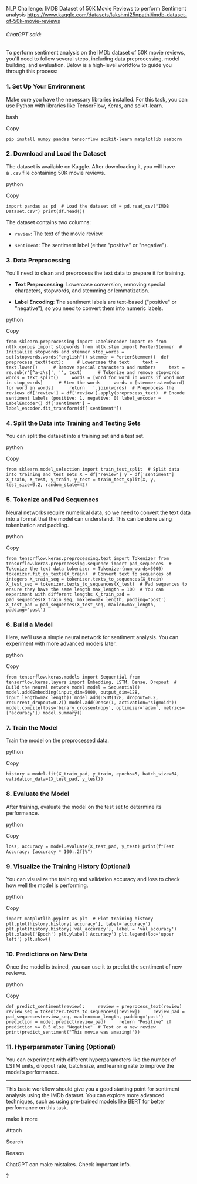NLP Challenge: IMDB Dataset of 50K Movie Reviews to perform Sentiment analysis https://www.kaggle.com/datasets/lakshmi25npathi/imdb-dataset-of-50k-movie-reviews

###### ChatGPT said:

To perform sentiment analysis on the IMDb dataset of 50K movie reviews, you'll need to follow several steps, including data preprocessing, model building, and evaluation. Below is a high-level workflow to guide you through this process:

### 1. **Set Up Your Environment**

Make sure you have the necessary libraries installed. For this task, you can use Python with libraries like TensorFlow, Keras, and scikit-learn.

bash

Copy

`pip install numpy pandas tensorflow scikit-learn matplotlib seaborn`

### 2. **Download and Load the Dataset**

The dataset is available on Kaggle. After downloading it, you will have a `.csv` file containing 50K movie reviews.

python

Copy

`import pandas as pd  # Load the dataset df = pd.read_csv("IMDB Dataset.csv") print(df.head())`

The dataset contains two columns:

- `review`: The text of the movie review.
    
- `sentiment`: The sentiment label (either "positive" or "negative").
    

### 3. **Data Preprocessing**

You'll need to clean and preprocess the text data to prepare it for training.

- **Text Preprocessing**: Lowercase conversion, removing special characters, stopwords, and stemming or lemmatization.
    
- **Label Encoding**: The sentiment labels are text-based ("positive" or "negative"), so you need to convert them into numeric labels.
    

python

Copy

`from sklearn.preprocessing import LabelEncoder import re from nltk.corpus import stopwords from nltk.stem import PorterStemmer  # Initialize stopwords and stemmer stop_words = set(stopwords.words("english")) stemmer = PorterStemmer()  def preprocess_text(text):     # Lowercase the text     text = text.lower()      # Remove special characters and numbers     text = re.sub(r'[^a-z\s]', '', text)      # Tokenize and remove stopwords     words = text.split()     words = [word for word in words if word not in stop_words]      # Stem the words     words = [stemmer.stem(word) for word in words]      return ' '.join(words)  # Preprocess the reviews df['review'] = df['review'].apply(preprocess_text)  # Encode sentiment labels (positive: 1, negative: 0) label_encoder = LabelEncoder() df['sentiment'] = label_encoder.fit_transform(df['sentiment'])`

### 4. **Split the Data into Training and Testing Sets**

You can split the dataset into a training set and a test set.

python

Copy

`from sklearn.model_selection import train_test_split  # Split data into training and test sets X = df['review'] y = df['sentiment'] X_train, X_test, y_train, y_test = train_test_split(X, y, test_size=0.2, random_state=42)`

### 5. **Tokenize and Pad Sequences**

Neural networks require numerical data, so we need to convert the text data into a format that the model can understand. This can be done using tokenization and padding.

python

Copy

`from tensorflow.keras.preprocessing.text import Tokenizer from tensorflow.keras.preprocessing.sequence import pad_sequences  # Tokenize the text data tokenizer = Tokenizer(num_words=5000) tokenizer.fit_on_texts(X_train)  # Convert text to sequences of integers X_train_seq = tokenizer.texts_to_sequences(X_train) X_test_seq = tokenizer.texts_to_sequences(X_test)  # Pad sequences to ensure they have the same length max_length = 100  # You can experiment with different lengths X_train_pad = pad_sequences(X_train_seq, maxlen=max_length, padding='post') X_test_pad = pad_sequences(X_test_seq, maxlen=max_length, padding='post')`

### 6. **Build a Model**

Here, we'll use a simple neural network for sentiment analysis. You can experiment with more advanced models later.

python

Copy

`from tensorflow.keras.models import Sequential from tensorflow.keras.layers import Embedding, LSTM, Dense, Dropout  # Build the neural network model model = Sequential() model.add(Embedding(input_dim=5000, output_dim=128, input_length=max_length)) model.add(LSTM(128, dropout=0.2, recurrent_dropout=0.2)) model.add(Dense(1, activation='sigmoid'))  model.compile(loss='binary_crossentropy', optimizer='adam', metrics=['accuracy']) model.summary()`

### 7. **Train the Model**

Train the model on the preprocessed data.

python

Copy

`history = model.fit(X_train_pad, y_train, epochs=5, batch_size=64, validation_data=(X_test_pad, y_test))`

### 8. **Evaluate the Model**

After training, evaluate the model on the test set to determine its performance.

python

Copy

`loss, accuracy = model.evaluate(X_test_pad, y_test) print(f"Test Accuracy: {accuracy * 100:.2f}%")`

### 9. **Visualize the Training History (Optional)**

You can visualize the training and validation accuracy and loss to check how well the model is performing.

python

Copy

`import matplotlib.pyplot as plt  # Plot training history plt.plot(history.history['accuracy'], label='accuracy') plt.plot(history.history['val_accuracy'], label = 'val_accuracy') plt.xlabel('Epoch') plt.ylabel('Accuracy') plt.legend(loc='upper left') plt.show()`

### 10. **Predictions on New Data**

Once the model is trained, you can use it to predict the sentiment of new reviews.

python

Copy

`def predict_sentiment(review):     review = preprocess_text(review)     review_seq = tokenizer.texts_to_sequences([review])     review_pad = pad_sequences(review_seq, maxlen=max_length, padding='post')     prediction = model.predict(review_pad)     return "Positive" if prediction >= 0.5 else "Negative"  # Test on a new review print(predict_sentiment("This movie was amazing!"))`

### 11. **Hyperparameter Tuning (Optional)**

You can experiment with different hyperparameters like the number of LSTM units, dropout rate, batch size, and learning rate to improve the model’s performance.

---

This basic workflow should give you a good starting point for sentiment analysis using the IMDb dataset. You can explore more advanced techniques, such as using pre-trained models like BERT for better performance on this task.

make it more

Attach

Search

Reason

ChatGPT can make mistakes. Check important info.

?